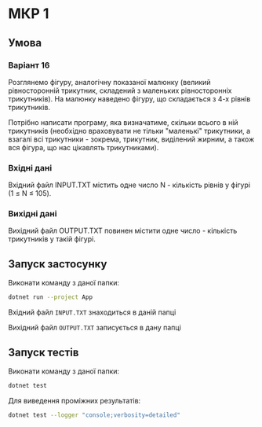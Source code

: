 # МКР 1
## Умова
### Варіант 16
Розглянемо фігуру, аналогічну показаної малюнку (великий рівносторонній трикутник, складений з маленьких рівносторонніх трикутників). На малюнку наведено фігуру, що складається з 4-х рівнів трикутників.

Потрібно написати програму, яка визначатиме, скільки всього в ній трикутників (необхідно враховувати не тільки "маленькі" трикутники, а взагалі всі трикутники - зокрема, трикутник, виділений жирним, а також вся фігура, що нас цікавлять трикутниками).

### Вхідні дані
Вхідний файл INPUT.TXT містить одне число N - кількість рівнів у фігурі (1 ≤ N ≤ 105).

### Вихідні дані
Вихідний файл OUTPUT.TXT повинен містити одне число - кількість трикутників у такій фігурі.

## Запуск застосунку
Виконати команду з даної папки:
```bash
dotnet run --project App
```
Вхідний файл `INPUT.TXT` знаходиться в даній папці

Вихідний файл `OUTPUT.TXT` записується в дану папці

## Запуск тестів
Виконати команду з даної папки:
```bash
dotnet test
```
Для виведення проміжних результатів:
```bash
dotnet test --logger "console;verbosity=detailed"
